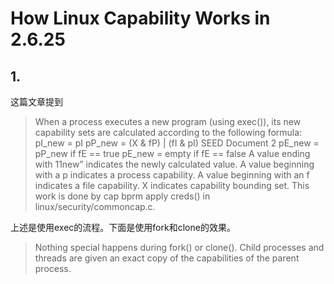# How Linux Capability Works in 2.6.25
## 1.
这篇文章提到
>When a process executes a new program (using exec()), its
new capability sets are calculated according to the following formula:
pI_new = pI
pP_new = (X & fP) | (fI & pI)
SEED Document 2
pE_new = pP_new if fE == true
pE_new = empty if fE == false
A value ending with 11new” indicates the newly calculated value. A value beginning with a p indicates a
process capability. A value beginning with an f indicates a file capability. X indicates capability bounding
set. This work is done by cap bprm apply creds() in linux/security/commoncap.c.

上述是使用exec的流程。下面是使用fork和clone的效果。
>Nothing special happens during fork() or clone(). Child processes and threads are given an exact
copy of the capabilities of the parent process.
